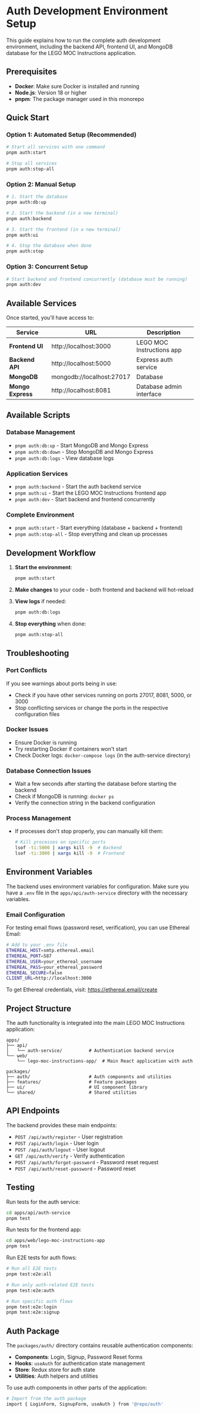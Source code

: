 # Auth Development Environment Setup

This guide explains how to run the complete auth development environment, including the backend API, frontend UI, and MongoDB database for the LEGO MOC Instructions application.

## Prerequisites

- **Docker**: Make sure Docker is installed and running
- **Node.js**: Version 18 or higher
- **pnpm**: The package manager used in this monorepo

## Quick Start

### Option 1: Automated Setup (Recommended)

```bash
# Start all services with one command
pnpm auth:start

# Stop all services
pnpm auth:stop-all
```

### Option 2: Manual Setup

```bash
# 1. Start the database
pnpm auth:db:up

# 2. Start the backend (in a new terminal)
pnpm auth:backend

# 3. Start the frontend (in a new terminal)
pnpm auth:ui

# 4. Stop the database when done
pnpm auth:stop
```

### Option 3: Concurrent Setup

```bash
# Start backend and frontend concurrently (database must be running)
pnpm auth:dev
```

## Available Services

Once started, you'll have access to:

| Service | URL | Description |
|---------|-----|-------------|
| **Frontend UI** | http://localhost:3000 | LEGO MOC Instructions app |
| **Backend API** | http://localhost:5000 | Express auth service |
| **MongoDB** | mongodb://localhost:27017 | Database |
| **Mongo Express** | http://localhost:8081 | Database admin interface |

## Available Scripts

### Database Management
- `pnpm auth:db:up` - Start MongoDB and Mongo Express
- `pnpm auth:db:down` - Stop MongoDB and Mongo Express
- `pnpm auth:db:logs` - View database logs

### Application Services
- `pnpm auth:backend` - Start the auth backend service
- `pnpm auth:ui` - Start the LEGO MOC Instructions frontend app
- `pnpm auth:dev` - Start backend and frontend concurrently

### Complete Environment
- `pnpm auth:start` - Start everything (database + backend + frontend)
- `pnpm auth:stop-all` - Stop everything and clean up processes

## Development Workflow

1. **Start the environment**:
   ```bash
   pnpm auth:start
   ```

2. **Make changes** to your code - both frontend and backend will hot-reload

3. **View logs** if needed:
   ```bash
   pnpm auth:db:logs
   ```

4. **Stop everything** when done:
   ```bash
   pnpm auth:stop-all
   ```

## Troubleshooting

### Port Conflicts
If you see warnings about ports being in use:
- Check if you have other services running on ports 27017, 8081, 5000, or 3000
- Stop conflicting services or change the ports in the respective configuration files

### Docker Issues
- Ensure Docker is running
- Try restarting Docker if containers won't start
- Check Docker logs: `docker-compose logs` (in the auth-service directory)

### Database Connection Issues
- Wait a few seconds after starting the database before starting the backend
- Check if MongoDB is running: `docker ps`
- Verify the connection string in the backend configuration

### Process Management
- If processes don't stop properly, you can manually kill them:
  ```bash
  # Kill processes on specific ports
  lsof -ti:5000 | xargs kill -9  # Backend
  lsof -ti:3000 | xargs kill -9  # Frontend
  ```

## Environment Variables

The backend uses environment variables for configuration. Make sure you have a `.env` file in the `apps/api/auth-service` directory with the necessary variables.

### Email Configuration
For testing email flows (password reset, verification), you can use Ethereal Email:

```bash
# Add to your .env file
ETHEREAL_HOST=smtp.ethereal.email
ETHEREAL_PORT=587
ETHEREAL_USER=your_ethereal_username
ETHEREAL_PASS=your_ethereal_password
ETHEREAL_SECURE=false
CLIENT_URL=http://localhost:3000
```

To get Ethereal credentials, visit: https://ethereal.email/create

## Project Structure

The auth functionality is integrated into the main LEGO MOC Instructions application:

```
apps/
├── api/
│   └── auth-service/          # Authentication backend service
└── web/
    └── lego-moc-instructions-app/  # Main React application with auth

packages/
├── auth/                      # Auth components and utilities
├── features/                  # Feature packages
├── ui/                        # UI component library
└── shared/                    # Shared utilities
```

## API Endpoints

The backend provides these main endpoints:
- `POST /api/auth/register` - User registration
- `POST /api/auth/login` - User login
- `POST /api/auth/logout` - User logout
- `GET /api/auth/verify` - Verify authentication
- `POST /api/auth/forgot-password` - Password reset request
- `POST /api/auth/reset-password` - Password reset

## Testing

Run tests for the auth service:
```bash
cd apps/api/auth-service
pnpm test
```

Run tests for the frontend app:
```bash
cd apps/web/lego-moc-instructions-app
pnpm test
```

Run E2E tests for auth flows:
```bash
# Run all E2E tests
pnpm test:e2e:all

# Run only auth-related E2E tests
pnpm test:e2e:auth

# Run specific auth flows
pnpm test:e2e:login
pnpm test:e2e:signup
```

## Auth Package

The `packages/auth/` directory contains reusable authentication components:

- **Components**: Login, Signup, Password Reset forms
- **Hooks**: `useAuth` for authentication state management
- **Store**: Redux store for auth state
- **Utilities**: Auth helpers and utilities

To use auth components in other parts of the application:

```bash
# Import from the auth package
import { LoginForm, SignupForm, useAuth } from '@repo/auth'
``` 